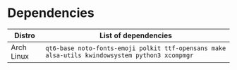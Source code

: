# Dependencies

| Distro | List of dependencies |
|---|---|
|Arch Linux | `qt6-base noto-fonts-emoji polkit ttf-opensans make alsa-utils kwindowsystem python3 xcompmgr`|
